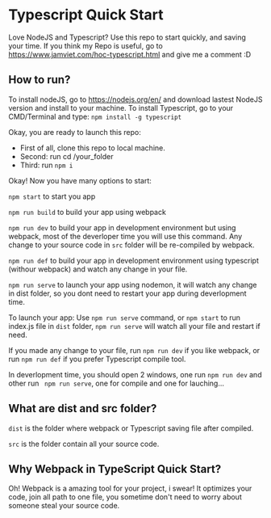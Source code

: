 # Typescript Quick Start

Love NodeJS and Typescript? Use this repo to start quickly, and saving your time. If you think my Repo is useful, go to https://www.jamviet.com/hoc-typescript.html and give me a comment :D

## How to run?

To install nodeJS, go to https://nodejs.org/en/ and download lastest NodeJS version and install to your machine.
To install Typescript, go to your CMD/Terminal and type: `npm install -g typescript`

Okay, you are ready to launch this repo:

- First of all, clone this repo to local machine.
- Second: run cd /your_folder
- Third: run `npm i`

Okay! Now you have many options to start:

`npm start`  to start you app

`npm run build` to build your app using webpack

`npm run dev` to build your app in development environment but using webpack, most of the deverloper time you will use this command. Any change to your source code in `src` folder will be re-compiled by webpack.

`npm run def` to build your app in development environment using typescript (withour webpack) and watch any change in your file.

`npm run serve` to launch your app using nodemon, it will watch any change in dist folder, so you dont need to restart your app during deverlopment time.



To launch your app: Use `npm run serve` command, or `npm start` to run index.js file in `dist` folder, `npm run serve` will watch all your file and restart if need. 

If you made any change to your file, run `npm run dev` if you like webpack, or run `npm run def` if you prefer Typescript compile tool. 

In deverlopment time, you should open 2 windows, one run `npm run dev` and other run ` npm run serve`, one for compile and one for lauching...


## What are dist and src folder?

`dist` is the folder where webpack or Typescript saving file after compiled.

`src` is the folder contain all your source code.


## Why Webpack in TypeScript Quick Start?

Oh! Webpack is a amazing tool for your project, i swear! It optimizes your code, join all path to one file, you sometime don't need to worry about someone steal your source code. 






